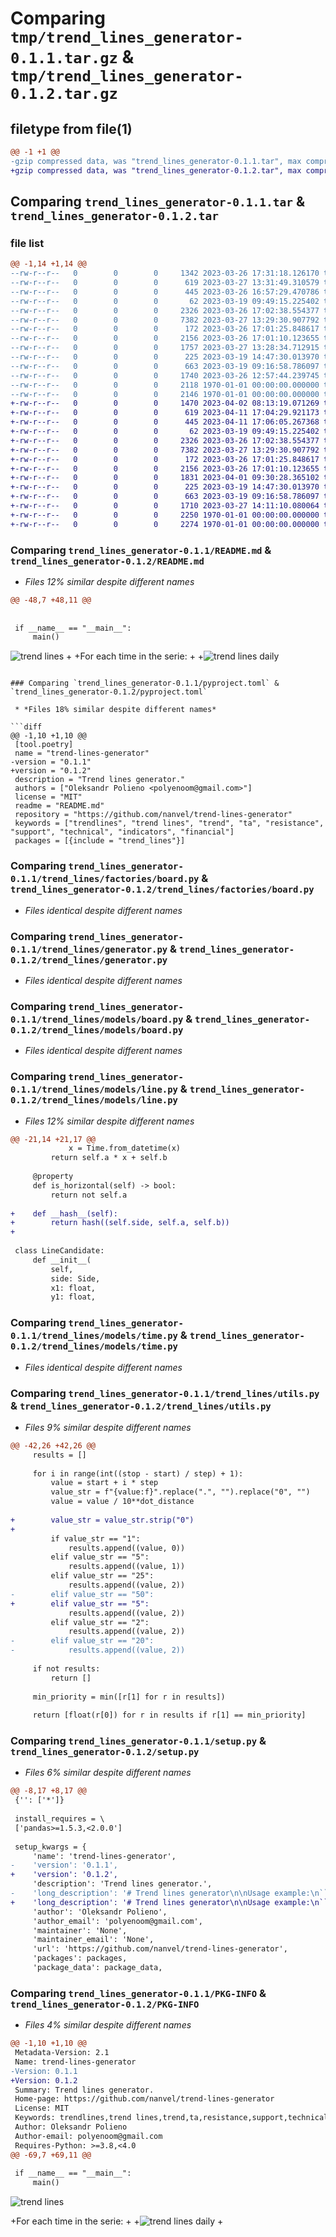# Comparing `tmp/trend_lines_generator-0.1.1.tar.gz` & `tmp/trend_lines_generator-0.1.2.tar.gz`

## filetype from file(1)

```diff
@@ -1 +1 @@
-gzip compressed data, was "trend_lines_generator-0.1.1.tar", max compression
+gzip compressed data, was "trend_lines_generator-0.1.2.tar", max compression
```

## Comparing `trend_lines_generator-0.1.1.tar` & `trend_lines_generator-0.1.2.tar`

### file list

```diff
@@ -1,14 +1,14 @@
--rw-r--r--   0        0        0     1342 2023-03-26 17:31:18.126170 trend_lines_generator-0.1.1/README.md
--rw-r--r--   0        0        0      619 2023-03-27 13:31:49.310579 trend_lines_generator-0.1.1/pyproject.toml
--rw-r--r--   0        0        0      445 2023-03-26 16:57:29.470786 trend_lines_generator-0.1.1/trend_lines/__init__.py
--rw-r--r--   0        0        0       62 2023-03-19 09:49:15.225402 trend_lines_generator-0.1.1/trend_lines/factories/__init__.py
--rw-r--r--   0        0        0     2326 2023-03-26 17:02:38.554377 trend_lines_generator-0.1.1/trend_lines/factories/board.py
--rw-r--r--   0        0        0     7382 2023-03-27 13:29:30.907792 trend_lines_generator-0.1.1/trend_lines/generator.py
--rw-r--r--   0        0        0      172 2023-03-26 17:01:25.848617 trend_lines_generator-0.1.1/trend_lines/models/__init__.py
--rw-r--r--   0        0        0     2156 2023-03-26 17:01:10.123655 trend_lines_generator-0.1.1/trend_lines/models/board.py
--rw-r--r--   0        0        0     1757 2023-03-27 13:28:34.712915 trend_lines_generator-0.1.1/trend_lines/models/line.py
--rw-r--r--   0        0        0      225 2023-03-19 14:47:30.013970 trend_lines_generator-0.1.1/trend_lines/models/side.py
--rw-r--r--   0        0        0      663 2023-03-19 09:16:58.786097 trend_lines_generator-0.1.1/trend_lines/models/time.py
--rw-r--r--   0        0        0     1740 2023-03-26 12:57:44.239745 trend_lines_generator-0.1.1/trend_lines/utils.py
--rw-r--r--   0        0        0     2118 1970-01-01 00:00:00.000000 trend_lines_generator-0.1.1/setup.py
--rw-r--r--   0        0        0     2146 1970-01-01 00:00:00.000000 trend_lines_generator-0.1.1/PKG-INFO
+-rw-r--r--   0        0        0     1470 2023-04-02 08:13:19.071269 trend_lines_generator-0.1.2/README.md
+-rw-r--r--   0        0        0      619 2023-04-11 17:04:29.921173 trend_lines_generator-0.1.2/pyproject.toml
+-rw-r--r--   0        0        0      445 2023-04-11 17:06:05.267368 trend_lines_generator-0.1.2/trend_lines/__init__.py
+-rw-r--r--   0        0        0       62 2023-03-19 09:49:15.225402 trend_lines_generator-0.1.2/trend_lines/factories/__init__.py
+-rw-r--r--   0        0        0     2326 2023-03-26 17:02:38.554377 trend_lines_generator-0.1.2/trend_lines/factories/board.py
+-rw-r--r--   0        0        0     7382 2023-03-27 13:29:30.907792 trend_lines_generator-0.1.2/trend_lines/generator.py
+-rw-r--r--   0        0        0      172 2023-03-26 17:01:25.848617 trend_lines_generator-0.1.2/trend_lines/models/__init__.py
+-rw-r--r--   0        0        0     2156 2023-03-26 17:01:10.123655 trend_lines_generator-0.1.2/trend_lines/models/board.py
+-rw-r--r--   0        0        0     1831 2023-04-01 09:30:28.365102 trend_lines_generator-0.1.2/trend_lines/models/line.py
+-rw-r--r--   0        0        0      225 2023-03-19 14:47:30.013970 trend_lines_generator-0.1.2/trend_lines/models/side.py
+-rw-r--r--   0        0        0      663 2023-03-19 09:16:58.786097 trend_lines_generator-0.1.2/trend_lines/models/time.py
+-rw-r--r--   0        0        0     1710 2023-03-27 14:11:10.080064 trend_lines_generator-0.1.2/trend_lines/utils.py
+-rw-r--r--   0        0        0     2250 1970-01-01 00:00:00.000000 trend_lines_generator-0.1.2/setup.py
+-rw-r--r--   0        0        0     2274 1970-01-01 00:00:00.000000 trend_lines_generator-0.1.2/PKG-INFO
```

### Comparing `trend_lines_generator-0.1.1/README.md` & `trend_lines_generator-0.1.2/README.md`

 * *Files 12% similar despite different names*

```diff
@@ -48,7 +48,11 @@
 
 
 if __name__ == "__main__":
     main()
 ```
 
 ![trend lines](https://github.com/nanvel/trend-lines/raw/master/docs/trend_lines.png)
+
+For each time in the serie:
+
+![trend lines daily](https://github.com/nanvel/trend-lines/raw/master/docs/trend_lines_daily.png)
```

### Comparing `trend_lines_generator-0.1.1/pyproject.toml` & `trend_lines_generator-0.1.2/pyproject.toml`

 * *Files 18% similar despite different names*

```diff
@@ -1,10 +1,10 @@
 [tool.poetry]
 name = "trend-lines-generator"
-version = "0.1.1"
+version = "0.1.2"
 description = "Trend lines generator."
 authors = ["Oleksandr Polieno <polyenoom@gmail.com>"]
 license = "MIT"
 readme = "README.md"
 repository = "https://github.com/nanvel/trend-lines-generator"
 keywords = ["trendlines", "trend lines", "trend", "ta", "resistance", "support", "technical", "indicators", "financial"]
 packages = [{include = "trend_lines"}]
```

### Comparing `trend_lines_generator-0.1.1/trend_lines/factories/board.py` & `trend_lines_generator-0.1.2/trend_lines/factories/board.py`

 * *Files identical despite different names*

### Comparing `trend_lines_generator-0.1.1/trend_lines/generator.py` & `trend_lines_generator-0.1.2/trend_lines/generator.py`

 * *Files identical despite different names*

### Comparing `trend_lines_generator-0.1.1/trend_lines/models/board.py` & `trend_lines_generator-0.1.2/trend_lines/models/board.py`

 * *Files identical despite different names*

### Comparing `trend_lines_generator-0.1.1/trend_lines/models/line.py` & `trend_lines_generator-0.1.2/trend_lines/models/line.py`

 * *Files 12% similar despite different names*

```diff
@@ -21,14 +21,17 @@
             x = Time.from_datetime(x)
         return self.a * x + self.b
 
     @property
     def is_horizontal(self) -> bool:
         return not self.a
 
+    def __hash__(self):
+        return hash((self.side, self.a, self.b))
+
 
 class LineCandidate:
     def __init__(
         self,
         side: Side,
         x1: float,
         y1: float,
```

### Comparing `trend_lines_generator-0.1.1/trend_lines/models/time.py` & `trend_lines_generator-0.1.2/trend_lines/models/time.py`

 * *Files identical despite different names*

### Comparing `trend_lines_generator-0.1.1/trend_lines/utils.py` & `trend_lines_generator-0.1.2/trend_lines/utils.py`

 * *Files 9% similar despite different names*

```diff
@@ -42,26 +42,26 @@
     results = []
 
     for i in range(int((stop - start) / step) + 1):
         value = start + i * step
         value_str = f"{value:f}".replace(".", "").replace("0", "")
         value = value / 10**dot_distance
 
+        value_str = value_str.strip("0")
+
         if value_str == "1":
             results.append((value, 0))
         elif value_str == "5":
             results.append((value, 1))
         elif value_str == "25":
             results.append((value, 2))
-        elif value_str == "50":
+        elif value_str == "5":
             results.append((value, 2))
         elif value_str == "2":
             results.append((value, 2))
-        elif value_str == "20":
-            results.append((value, 2))
 
     if not results:
         return []
 
     min_priority = min([r[1] for r in results])
 
     return [float(r[0]) for r in results if r[1] == min_priority]
```

### Comparing `trend_lines_generator-0.1.1/setup.py` & `trend_lines_generator-0.1.2/setup.py`

 * *Files 6% similar despite different names*

```diff
@@ -8,17 +8,17 @@
 {'': ['*']}
 
 install_requires = \
 ['pandas>=1.5.3,<2.0.0']
 
 setup_kwargs = {
     'name': 'trend-lines-generator',
-    'version': '0.1.1',
+    'version': '0.1.2',
     'description': 'Trend lines generator.',
-    'long_description': '# Trend lines generator\n\nUsage example:\n```python\n#! pip install trend-lines-generator\nimport requests\nimport mplfinance as mpf\nfrom pandas import DataFrame, to_datetime\n\nfrom trend_lines import generate_trend_lines, Side\n\n\ndef main():\n    columns = [\n        ("ts", "int"),\n        ("volume_quote", "float64"),\n        ("open", "float64"),\n        ("high", "float64"),\n        ("low", "float64"),\n        ("close", "float64"),\n    ]\n    url = "https://api.gateio.ws/api/v4/spot/candlesticks?currency_pair=MOVR_USDT&interval=1h&limit=100"\n    response = requests.get(url)\n\n    rows = response.json()\n\n    df = (\n        DataFrame([r[: len(columns)] for r in rows], columns=[i[0] for i in columns])\n        .astype(dict(columns))\n        .set_index("ts")\n    )\n    df.index = to_datetime(df.index, unit="s")\n\n    lines = generate_trend_lines(low_series=df["low"], high_series=df["high"])\n\n    x1 = df.index[0]\n    x2 = df.index[-1]\n\n    mpf.plot(\n        df,\n        type="candle",\n        tight_layout=True,\n        alines={\n            "alines": [((x1, line.get_y(x1)), (x2, line.get_y(x2))) for line in lines],\n            "colors": ["g" if line.side == Side.LOW else "r" for line in lines],\n        },\n    )\n\n\nif __name__ == "__main__":\n    main()\n```\n\n![trend lines](https://github.com/nanvel/trend-lines/raw/master/docs/trend_lines.png)\n',
+    'long_description': '# Trend lines generator\n\nUsage example:\n```python\n#! pip install trend-lines-generator\nimport requests\nimport mplfinance as mpf\nfrom pandas import DataFrame, to_datetime\n\nfrom trend_lines import generate_trend_lines, Side\n\n\ndef main():\n    columns = [\n        ("ts", "int"),\n        ("volume_quote", "float64"),\n        ("open", "float64"),\n        ("high", "float64"),\n        ("low", "float64"),\n        ("close", "float64"),\n    ]\n    url = "https://api.gateio.ws/api/v4/spot/candlesticks?currency_pair=MOVR_USDT&interval=1h&limit=100"\n    response = requests.get(url)\n\n    rows = response.json()\n\n    df = (\n        DataFrame([r[: len(columns)] for r in rows], columns=[i[0] for i in columns])\n        .astype(dict(columns))\n        .set_index("ts")\n    )\n    df.index = to_datetime(df.index, unit="s")\n\n    lines = generate_trend_lines(low_series=df["low"], high_series=df["high"])\n\n    x1 = df.index[0]\n    x2 = df.index[-1]\n\n    mpf.plot(\n        df,\n        type="candle",\n        tight_layout=True,\n        alines={\n            "alines": [((x1, line.get_y(x1)), (x2, line.get_y(x2))) for line in lines],\n            "colors": ["g" if line.side == Side.LOW else "r" for line in lines],\n        },\n    )\n\n\nif __name__ == "__main__":\n    main()\n```\n\n![trend lines](https://github.com/nanvel/trend-lines/raw/master/docs/trend_lines.png)\n\nFor each time in the serie:\n\n![trend lines daily](https://github.com/nanvel/trend-lines/raw/master/docs/trend_lines_daily.png)\n',
     'author': 'Oleksandr Polieno',
     'author_email': 'polyenoom@gmail.com',
     'maintainer': 'None',
     'maintainer_email': 'None',
     'url': 'https://github.com/nanvel/trend-lines-generator',
     'packages': packages,
     'package_data': package_data,
```

### Comparing `trend_lines_generator-0.1.1/PKG-INFO` & `trend_lines_generator-0.1.2/PKG-INFO`

 * *Files 4% similar despite different names*

```diff
@@ -1,10 +1,10 @@
 Metadata-Version: 2.1
 Name: trend-lines-generator
-Version: 0.1.1
+Version: 0.1.2
 Summary: Trend lines generator.
 Home-page: https://github.com/nanvel/trend-lines-generator
 License: MIT
 Keywords: trendlines,trend lines,trend,ta,resistance,support,technical,indicators,financial
 Author: Oleksandr Polieno
 Author-email: polyenoom@gmail.com
 Requires-Python: >=3.8,<4.0
@@ -69,7 +69,11 @@
 
 if __name__ == "__main__":
     main()
 ```
 
 ![trend lines](https://github.com/nanvel/trend-lines/raw/master/docs/trend_lines.png)
 
+For each time in the serie:
+
+![trend lines daily](https://github.com/nanvel/trend-lines/raw/master/docs/trend_lines_daily.png)
+
```

